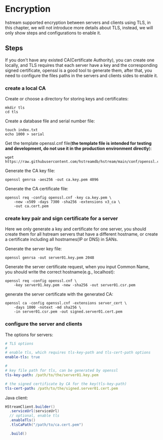 # Encryption
hstream supported encryption between servers and clients using TLS,
in this chapter, we will not introduce more details about TLS, 
instead, we will only show steps and configurations to enable it.

## Steps
If you don't have any existed CA(Certificate Authority),
you can create one locally,
and TLS requires that each server have a key
and the corresponding signed certificate,
openssl is a good tool to generate them,
after that, you need to configure the files paths
in the servers and clients sides to enable it.

### create a local CA

Create or choose a directory for storing keys and certificates:
```shell
mkdir tls
cd tls
```

Create a database file and serial number file:
```shell
touch index.txt
echo 1000 > serial
```

Get the template openssl.cnf file(**the template file is intended for testing and development,
do not use it in the production environment directly**):
```shell
wget https://raw.githubusercontent.com/hstreamdb/hstream/main/conf/openssl.cnf
```

Generate the CA key file:
```shell
openssl genrsa -aes256 -out ca.key.pem 4096
```

Generate the CA certificate file:
```shell
openssl req -config openssl.cnf -key ca.key.pem \
    -new -x509 -days 7300 -sha256 -extensions v3_ca \
    -out ca.cert.pem
```

### create key pair and sign certificate for a server
Here we only generate a key and certificate for one server,
you should create them for all hstream servers that have a different hostname,
or create a certificate including all hostnames(IP or DNS) in SANs.

Generate the server key file:
```shell
openssl genrsa -out server01.key.pem 2048
```

Generate the server certificate request,
when you input Common Name,
you should write the correct hostname(e.g., localhost):
```shell
openssl req -config openssl.cnf \
    -key server01.key.pem -new -sha256 -out server01.csr.pem
```

generate the server certificate with the generated CA:
```shell
openssl ca -config openssl.cnf -extensions server_cert \
    -days 1000 -notext -md sha256 \
    -in server01.csr.pem -out signed.server01.cert.pem
```

### configure the server and clients
The options for servers:
```yaml
# TLS options
#
# enable tls, which requires tls-key-path and tls-cert-path options
enable-tls: true

#
# key file path for tls, can be generated by openssl
tls-key-path: /path/to/the/server01.key.pem

# the signed certificate by CA for the key(tls-key-path)
tls-cert-path: /path/to/the/signed.server01.cert.pem
```

Java client:
```java
HStreamClient.builder()
  .serviceUrl(serviceUrl)
  // optional, enable tls
  .enableTls()
  .tlsCaPath("/path/to/ca.cert.pem")

  .build()
```
